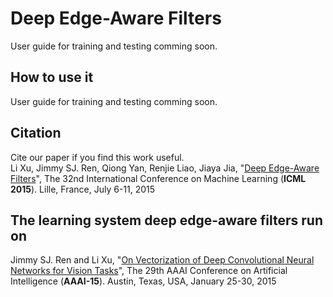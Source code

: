 # Deep Edge-Aware Filters
User guide for training and testing comming soon.

## How to use it
User guide for training and testing comming soon.

## Citation
Cite our paper if you find this work useful.<br>
Li Xu, Jimmy SJ. Ren, Qiong Yan, Renjie Liao, Jiaya Jia, "[Deep Edge-Aware Filters](http://jmlr.org/proceedings/papers/v37/xub15.html)", The 32nd International Conference on Machine Learning (<b>ICML 2015</b>). Lille, France, July 6-11, 2015 <br>

## The learning system deep edge-aware filters run on
Jimmy SJ. Ren and Li Xu, "[On Vectorization of Deep Convolutional Neural Networks for Vision Tasks](http://www.aaai.org/ocs/index.php/AAAI/AAAI15/paper/view/9988)", 
The 29th AAAI Conference on Artificial Intelligence (<b>AAAI-15</b>). Austin, Texas, USA, January 25-30, 2015<br>


